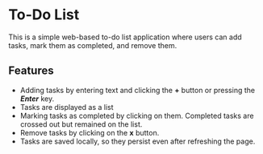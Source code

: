 # To-Do List

This is a simple web-based to-do list application where users can add tasks, mark them as completed, and remove them.


## Features

* Adding tasks by entering text and clicking the **+** button or pressing the ***Enter*** key.
* Tasks are displayed as a list
* Marking tasks as completed by clicking on them. Completed tasks are crossed out but remained on the list.
* Remove tasks by clicking on the **x** button.
* Tasks are saved locally, so they persist even after refreshing the page.
